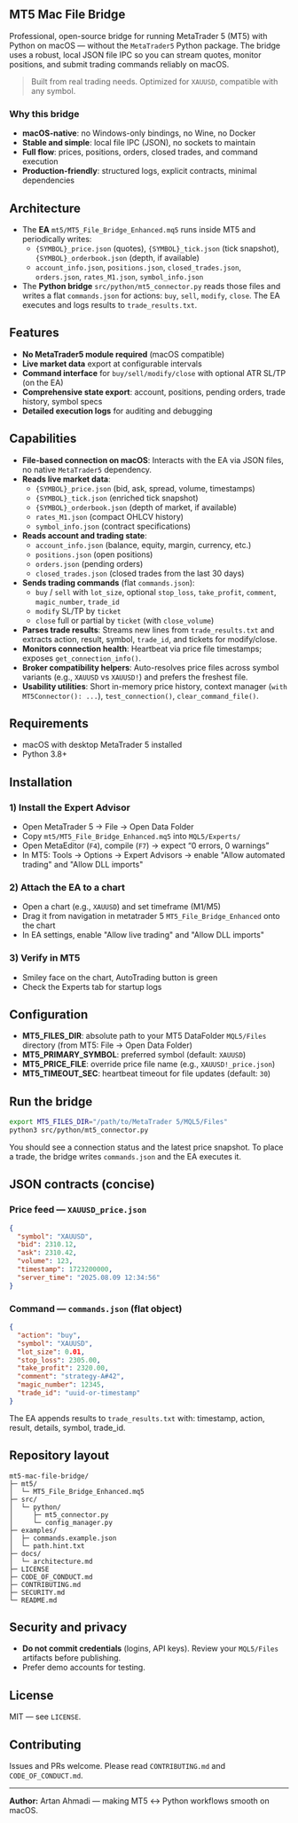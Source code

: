 ## MT5 Mac File Bridge

Professional, open-source bridge for running MetaTrader 5 (MT5) with Python on macOS — without the `MetaTrader5` Python package. The bridge uses a robust, local JSON file IPC so you can stream quotes, monitor positions, and submit trading commands reliably on macOS.

> Built from real trading needs. Optimized for `XAUUSD`, compatible with any symbol.

### Why this bridge

- **macOS-native**: no Windows-only bindings, no Wine, no Docker
- **Stable and simple**: local file IPC (JSON), no sockets to maintain
- **Full flow**: prices, positions, orders, closed trades, and command execution
- **Production-friendly**: structured logs, explicit contracts, minimal dependencies

## Architecture

- The **EA** `mt5/MT5_File_Bridge_Enhanced.mq5` runs inside MT5 and periodically writes:
  - `{SYMBOL}_price.json` (quotes), `{SYMBOL}_tick.json` (tick snapshot), `{SYMBOL}_orderbook.json` (depth, if available)
  - `account_info.json`, `positions.json`, `closed_trades.json`, `orders.json`, `rates_M1.json`, `symbol_info.json`
- The **Python bridge** `src/python/mt5_connector.py` reads those files and writes a flat `commands.json` for actions: `buy`, `sell`, `modify`, `close`. The EA executes and logs results to `trade_results.txt`.

## Features

- **No MetaTrader5 module required** (macOS compatible)
- **Live market data** export at configurable intervals
- **Command interface** for `buy/sell/modify/close` with optional ATR SL/TP (on the EA)
- **Comprehensive state export**: account, positions, pending orders, trade history, symbol specs
- **Detailed execution logs** for auditing and debugging

## Capabilities

- **File-based connection on macOS**: Interacts with the EA via JSON files, no native `MetaTrader5` dependency.
- **Reads live market data**:
  - `{SYMBOL}_price.json` (bid, ask, spread, volume, timestamps)
  - `{SYMBOL}_tick.json` (enriched tick snapshot)
  - `{SYMBOL}_orderbook.json` (depth of market, if available)
  - `rates_M1.json` (compact OHLCV history)
  - `symbol_info.json` (contract specifications)
- **Reads account and trading state**:
  - `account_info.json` (balance, equity, margin, currency, etc.)
  - `positions.json` (open positions)
  - `orders.json` (pending orders)
  - `closed_trades.json` (closed trades from the last 30 days)
- **Sends trading commands** (flat `commands.json`):
  - `buy` / `sell` with `lot_size`, optional `stop_loss`, `take_profit`, `comment`, `magic_number`, `trade_id`
  - `modify` SL/TP by `ticket`
  - `close` full or partial by `ticket` (with `close_volume`)
- **Parses trade results**: Streams new lines from `trade_results.txt` and extracts action, result, symbol, `trade_id`, and tickets for modify/close.
- **Monitors connection health**: Heartbeat via price file timestamps; exposes `get_connection_info()`.
- **Broker compatibility helpers**: Auto-resolves price files across symbol variants (e.g., `XAUUSD` vs `XAUUSD!`) and prefers the freshest file.
- **Usability utilities**: Short in-memory price history, context manager (`with MT5Connector(): ...`), `test_connection()`, `clear_command_file()`.

## Requirements

- macOS with desktop MetaTrader 5 installed
- Python 3.8+

## Installation

### 1) Install the Expert Advisor

- Open MetaTrader 5 → File → Open Data Folder
- Copy `mt5/MT5_File_Bridge_Enhanced.mq5` into `MQL5/Experts/`
- Open MetaEditor (`F4`), compile (`F7`) → expect “0 errors, 0 warnings”
- In MT5: Tools → Options → Expert Advisors → enable "Allow automated trading" and "Allow DLL imports"

### 2) Attach the EA to a chart

- Open a chart (e.g., `XAUUSD`) and set timeframe (M1/M5)
- Drag it from navigation in metatrader 5 `MT5_File_Bridge_Enhanced` onto the chart
- In EA settings, enable "Allow live trading" and "Allow DLL imports"

### 3) Verify in MT5

- Smiley face on the chart, AutoTrading button is green
- Check the Experts tab for startup logs

## Configuration

- **MT5_FILES_DIR**: absolute path to your MT5 DataFolder `MQL5/Files` directory (from MT5: File → Open Data Folder)
- **MT5_PRIMARY_SYMBOL**: preferred symbol (default: `XAUUSD`)
- **MT5_PRICE_FILE**: override price file name (e.g., `XAUUSD!_price.json`)
- **MT5_TIMEOUT_SEC**: heartbeat timeout for file updates (default: `30`)

## Run the bridge

```bash
export MT5_FILES_DIR="/path/to/MetaTrader 5/MQL5/Files"
python3 src/python/mt5_connector.py
```

You should see a connection status and the latest price snapshot. To place a trade, the bridge writes `commands.json` and the EA executes it.

## JSON contracts (concise)

### Price feed — `XAUUSD_price.json`
```json
{
  "symbol": "XAUUSD",
  "bid": 2310.12,
  "ask": 2310.42,
  "volume": 123,
  "timestamp": 1723200000,
  "server_time": "2025.08.09 12:34:56"
}
```

### Command — `commands.json` (flat object)
```json
{
  "action": "buy",
  "symbol": "XAUUSD",
  "lot_size": 0.01,
  "stop_loss": 2305.00,
  "take_profit": 2320.00,
  "comment": "strategy-A#42",
  "magic_number": 12345,
  "trade_id": "uuid-or-timestamp"
}
```

The EA appends results to `trade_results.txt` with: timestamp, action, result, details, symbol, trade_id.

## Repository layout

```
mt5-mac-file-bridge/
├─ mt5/
│  └─ MT5_File_Bridge_Enhanced.mq5
├─ src/
│  └─ python/
│     ├─ mt5_connector.py
│     └─ config_manager.py
├─ examples/
│  ├─ commands.example.json
│  └─ path.hint.txt
├─ docs/
│  └─ architecture.md
├─ LICENSE
├─ CODE_OF_CONDUCT.md
├─ CONTRIBUTING.md
├─ SECURITY.md
└─ README.md
```

## Security and privacy

- **Do not commit credentials** (logins, API keys). Review your `MQL5/Files` artifacts before publishing.
- Prefer demo accounts for testing.

## License

MIT — see `LICENSE`.

## Contributing

Issues and PRs welcome. Please read `CONTRIBUTING.md` and `CODE_OF_CONDUCT.md`.

---

**Author:** Artan Ahmadi — making MT5 ↔ Python workflows smooth on macOS.
